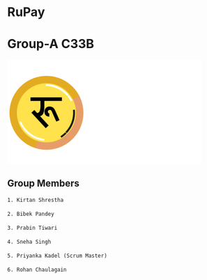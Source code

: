 # RuPay

 # Group-A C33B

![Alt Text](src/Assets/git_logo.png)

## Group Members

    1. Kirtan Shrestha
    
    2. Bibek Pandey 
    
    3. Prabin Tiwari

    4. Sneha Singh

    5. Priyanka Kadel (Scrum Master)

    6. Rohan Chaulagain
    
